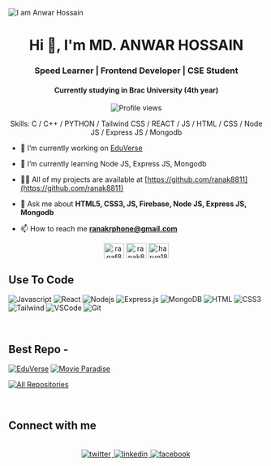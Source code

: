 ![I am Anwar Hossain](https://i.ibb.co.com/tPzVVBN/github.gif)

<h1 align="center">Hi 👋, I'm MD. ANWAR HOSSAIN</h1>
<h3 align="center">Speed Learner | Frontend Developer | CSE Student</h3>
<h4 align="center">Currently studying in Brac University (4th year)</h4>

<div align="center">

![Profile views](https://komarev.com/ghpvc/?username=ranak8811&color=red)

Skills: C / C++ / PYTHON / Tailwind CSS / REACT / JS / HTML / CSS / Node JS / Express JS / Mongodb

</div>

- 🔭 I’m currently working on [EduVerse](https://eduverse-ph-a-11.web.app/)

- 🌱 I’m currently learning Node JS, Express JS, Mongodb

- 👨‍💻 All of my projects are available at [https://github.com/ranak8811](https://github.com/ranak8811)

- 💬 Ask me about **HTML5, CSS3, JS, Firebase, Node JS, Express JS, Mongodb**

- 📫 How to reach me **ranakrphone@gmail.com**


<p align="center">
<a href="https://www.facebook.com/ranaf8811" target="blank"><img align="center" src="https://img.icons8.com/?size=96&id=118497&format=png" alt="ranaf8811" height="30" width="40" /></a>
<a href="https://x.com/ranak8811" target="blank"><img align="center" src="https://img.icons8.com/?size=100&id=fJp7hepMryiw&format=png" alt="ranak8811" height="30" width="40" /></a>
<a href="https://www.linkedin.com/in/ranak8811/" target="blank"><img align="center" src="https://img.icons8.com/?size=96&id=xuvGCOXi8Wyg&format=png" alt="harun181" height="30" width="40" /></a>
</p>

## Use To Code

![Javascript](https://img.shields.io/badge/Javascript-F0DB4F?style=for-the-badge&labelColor=black&logo=javascript&logoColor=F0DB4F)
![React](https://img.shields.io/badge/-React-61DBFB?style=for-the-badge&labelColor=black&logo=react&logoColor=61DBFB)
![Nodejs](https://img.shields.io/badge/Nodejs-3C873A?style=for-the-badge&labelColor=black&logo=node.js&logoColor=3C873A)
![Express.js](https://img.shields.io/badge/Express.js-000000?style=for-the-badge&logo=express&logoColor=white)
![MongoDB](https://img.shields.io/badge/MongoDB-4EA94B?style=for-the-badge&logo=mongodb&logoColor=white)
![HTML](https://img.shields.io/badge/HTML5-E34F26?style=for-the-badge&logo=html5&logoColor=white)
![CSS3](https://img.shields.io/badge/CSS3-1572B6?style=for-the-badge&logo=css3&logoColor=white)
![Tailwind](https://img.shields.io/badge/Tailwind_CSS-092749?style=for-the-badge&logo=tailwindcss&logoColor=06B6D4&labelColor=000000)
![VSCode](https://img.shields.io/badge/Visual_Studio-0078d7?style=for-the-badge&logo=visual%20studio&logoColor=white)
![Git](https://img.shields.io/badge/Git-F05032?style=for-the-badge&logo=git&logoColor=white)

<br/>

## Best Repo -

[![EduVerse](https://eduverse-ph-a-11.web.app/)](https://github.com/ranak8811/PH_B-10_A-11-EduVerse-Client)
[![Movie Paradise](https://movie-portal-b3ddf.web.app/)](https://github.com/ranak8811/PH-Movie-Paradise-Client--B-10_A-10)


<p align="left">
  <a href="https://github.com/ranak8811?tab=repositories" target="_blank"><img alt="All Repositories" title="All Repositories" src="https://img.shields.io/badge/-All%20Repos-2962FF?style=for-the-badge&logo=koding&logoColor=white"/></a>
</p>

<br/>


## Connect with me

<div align="center">
<br/>
<a href="https://x.com/ranak8811" target="_blank">
<img src=https://img.shields.io/badge/twitter-%2300acee.svg?&style=for-the-badge&logo=twitter&logoColor=white alt=twitter style="margin-bottom: 5px; margin-right: 2px;" />
</a>
<a href="https://www.linkedin.com/in/ranak8811/" target="_blank">
<img src=https://img.shields.io/badge/linkedin-%231E77B5.svg?&style=for-the-badge&logo=linkedin&logoColor=white alt=linkedin style="margin-bottom: 5px; margin-right: 2px;" />
</a>
<a href="https://www.facebook.com/ranaf8811" target="_blank">
<img src=https://img.shields.io/badge/facebook-%232E87FB.svg?&style=for-the-badge&logo=facebook&logoColor=white alt=facebook style="margin-bottom: 5px; margin-right: 2px;" />
</a>  
</div>
